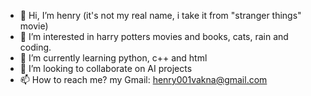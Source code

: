 - 👋 Hi, I’m henry (it's not my real name, i take it from "stranger things" movie)
- 👀 I’m interested in harry potters movies and books, cats, rain and coding.
- 🌱 I’m currently learning python, c++ and html
- 💞️ I’m looking to collaborate on AI projects
- 📫 How to reach me? my Gmail: henry001vakna@gmail.com

<!---
Henry001vakna/Henry001vakna is a ✨ special ✨ repository because its `README.md` (this file) appears on your GitHub profile.
You can click the Preview link to take a look at your changes.
--->
